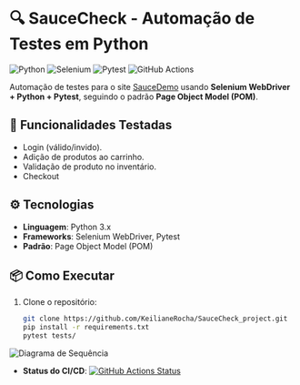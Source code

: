 # 🔍 SauceCheck - Automação de Testes em Python  

![Python](https://img.shields.io/badge/Python-3.x-blue?logo=python)
![Selenium](https://img.shields.io/badge/Selenium-WebDriver-orange?logo=selenium)
![Pytest](https://img.shields.io/badge/Pytest-Framework-green?logo=pytest)
![GitHub Actions](https://img.shields.io/badge/CI/CD-GitHub_Actions-black?logo=githubactions)

Automação de testes para o site [SauceDemo](https://www.saucedemo.com/) usando **Selenium WebDriver + Python + Pytest**, 
seguindo o padrão **Page Object Model (POM)**.

## 🚀 Funcionalidades Testadas  
- Login (válido/invido).  
- Adição de produtos ao carrinho.  
- Validação de produto no inventário. 
- Checkout 

## ⚙️ Tecnologias  
- **Linguagem**: Python 3.x  
- **Frameworks**: Selenium WebDriver, Pytest  
- **Padrão**: Page Object Model (POM)  

## 📦 Como Executar  
1. Clone o repositório:  
   ```bash
   git clone https://github.com/KeilianeRocha/SauceCheck_project.git
   pip install -r requirements.txt  
   pytest tests/  
   

![Diagrama de Sequência](images/diagram_Mermaid_Chart.png)

- **Status do CI/CD**: [![GitHub Actions Status](https://img.shields.io/github/actions/workflow/status/KeilianeRocha/SauceCheck_project/python-app.yml?label=Tests)](https://github.com/KeilianeRocha/SauceCheck_project/actions)





